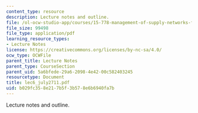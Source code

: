 ```yaml
---
content_type: resource
description: Lecture notes and outline.
file: /ol-ocw-studio-app/courses/15-778-management-of-supply-networks-for-products-and-services-summer-2004/b029fc358e217b5f3b578e6b6940fa7b_lec6_july2711.pdf
file_size: 99498
file_type: application/pdf
learning_resource_types:
- Lecture Notes
license: https://creativecommons.org/licenses/by-nc-sa/4.0/
ocw_type: OCWFile
parent_title: Lecture Notes
parent_type: CourseSection
parent_uid: 5a6bfede-29a6-2098-4e42-00c582403245
resourcetype: Document
title: lec6_july2711.pdf
uid: b029fc35-8e21-7b5f-3b57-8e6b6940fa7b
---
```

Lecture notes and outline.